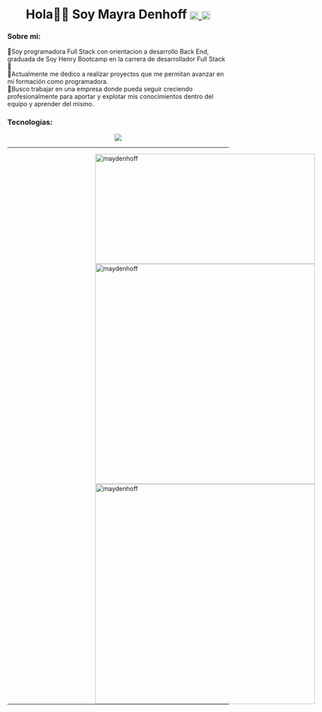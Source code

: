 <h1 align="center">Hola👋🏼 Soy Mayra Denhoff 
<a href="https://www.linkedin.com/in/mayradenhoff/">
<img align="center" width="20" height="20" src="https://skillicons.dev/icons?i=linkedin">
</a>
<a href="mailto:mayradenhoff@gmail.com">
<img align="center" width="20" height="20" src="https://skillicons.dev/icons?i=gmail">
</a>
</h1>
<h3>Sobre mi:</h3>
<p>
🔹Soy programadora Full Stack con orientacion a desarrollo Back End, graduada de Soy Henry Bootcamp en la carrera de desarrollador Full Stack🚀
<br>
🔹Actualmente me dedico a realizar proyectos que me permitan avanzar en mi formación como programadora.
<br>
🔹Busco trabajar en una empresa donde pueda seguir creciendo profesionalmente para aportar y explotar mis conocimientos dentro del equipo y aprender del mismo.

<strong><h3>Tecnologías:</h3></strong>
 <p align="center"> 
  <img src="https://skillicons.dev/icons?i=js,html,python,express,fastapi,mongodb,react,redux,nodejs,postgres,sequelize,graphql">

<hr width="100%"/>
  <img align="left" width="500" height="250"  hspace="200" src="https://github-readme-stats.vercel.app/api/top-langs?username=maydenhoff&show_icons=true&bg_color=202020&text_color=B9B9B9&locale=es&layout=compact" alt="maydenhoff" />
  <img align="left" width='500' hspace="200" src="https://github-readme-stats.vercel.app/api?username=maydenhoff&count_private=true&bg_color=202020&text_color=B9B9B9" alt="maydenhoff" />
  <img align="left" width='500' hspace="200" src="https://github-readme-streak-stats.herokuapp.com/?user=maydenhoff&show_icons=true&bg_color=202020&text_color=B9B9B9&theme=dark" alt="maydenhoff" />
  <hr width="100%"/>


